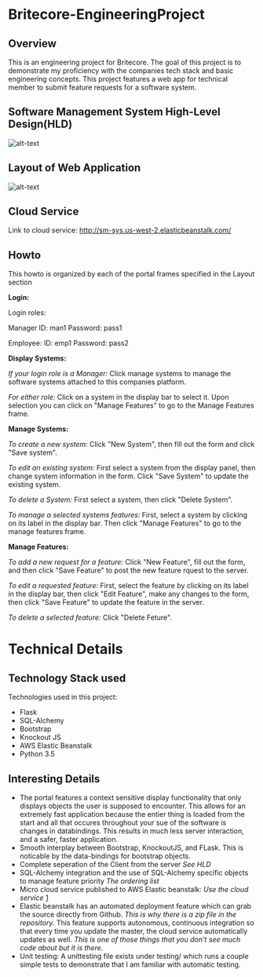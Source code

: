 [1]:  http://sm-sys.us-west-2.elasticbeanstalk.com/
# Britecore-EngineeringProject

## Overview
This is an engineering project for Britecore. The goal of this project is to demonstrate my proficiency with the companies tech stack and basic engineering concepts. This project features a web app for technical member to submit feature requests for a software system. 

## Software Management System High-Level Design(HLD)
![alt-text](https://github.com/Jared-Hall/IWS-EngineeringProject/Design/HLD.png)

## Layout of Web Application
![alt-text](https://github.com/Jared-Hall/IWS-EngineeringProject/Design/LYT.png)

## Cloud Service
Link to cloud service:  http://sm-sys.us-west-2.elasticbeanstalk.com/

## Howto
This howto is organized by each of the portal frames specified in the Layout section

**Login:**

Login roles: 

Manager
ID: man1
Password: pass1

Employee:
ID: emp1
Password: pass2

**Display Systems:**

*If your login role is a Manager:*
Click manage systems to manage the software systems attached to this companies platform.

*For either role:*
Click on a system in the display bar to select it. Upon selection you can click on "Manage Features" to go to the Manage Features frame.

**Manage Systems:**

*To create a new system:*
Click "New System", then fill out the form and click "Save system".

*To edit an existing system:*
First select a system from the display panel, then change system information in the form. Click "Save System" to update the existing system.

*To delete a System:*
First select a system, then click "Delete System".

*To manage a selected systems features:*
First, select a system by clicking on its label in the display bar. Then click "Manage Features" to go to the manage features frame.

**Manage Features:**

*To add a new request for a feature:*
Click "New Feature", fill out the form, and then click "Save Feature" to post the new feature rquest to the server.

*To edit a requested feature:*
First, select the feature by clicking on its label in the display bar, then click "Edit Feature", make any changes to the form, then click "Save Feature" to update the feature in the server.

*To delete a selected feature:*
Click "Delete Feture".

# Technical Details

## Technology Stack used
Technologies used in this project:
* Flask
* SQL-Alchemy
* Bootstrap
* Knockout JS
* AWS Elastic Beanstalk
* Python 3.5

## Interesting Details
* The portal features a context sensitive display functionality that only displays objects the user is supposed to encounter. This allows for an extremely fast application because the entier thing is loaded from the start and all that occures throughout your sue of the software is changes in databindings. This results in much less server interaction, and a safer, faster application.
* Smooth interplay between Bootstrap, KnockoutJS, and FLask. This is noticable by the data-bindings for bootstrap objects.
* Complete seperation of the Client from the server *See HLD*
* SQL-Alchemy integration and the use of SQL-Alchemy specific objects to manage feature priority *The ordering list*
* Micro cloud service published to AWS Elastic beanstalk: *Use the cloud service* [1]
* Elastic beanstalk has an automated deployment feature which can grab the source directly from Github. *This is why there is a zip file in the repository.* This feature supports autonomous, continuous integration so that every time you update the master, the cloud service automatically updates as well. *This is one of those things that you don't see much code about but it is there.*
* Unit testing: A unittesting file exists under testing/ which runs a couple simple tests to demonstrate that I am familiar with automatic testing.
